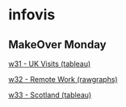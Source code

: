 # infovis


## MakeOver Monday

[w31 - UK Visits (tableau)](https://vpruden1.github.io/infovis/W31_UK.html)

[w32 - Remote Work (rawgraphs)](https://vpruden1.github.io/infovis/W32_remote_work.html)

[w33 - Scotland (tableau)](https://vpruden1.github.io/infovis/W33_Scotland.html)
